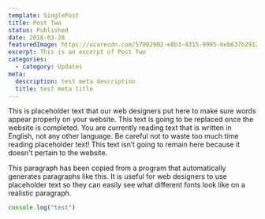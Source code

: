 ```yaml
---
template: SinglePost
title: Post Two
status: Published
date: 2018-03-28
featuredImage: https://ucarecdn.com/57002902-e8b3-4315-9995-beb637b29128/
excerpt: This is an excerpt of Post Two
categories:
  - category: Updates
meta:
  description: test meta description
  title: test meta title
---
```

This is placeholder text that our web designers put here to make sure words appear properly on your website. This text is going to be replaced once the website is completed. You are currently reading text that is written in English, not any other language. Be careful not to waste too much time reading placeholder text! This text isn’t going to remain here because it doesn't pertain to the website.

This paragraph has been copied from a program that automatically generates paragraphs like this. It is useful for web designers to use placeholder text so they can easily see what different fonts look like on a realistic paragraph.



```typescript
console.log("test")
```